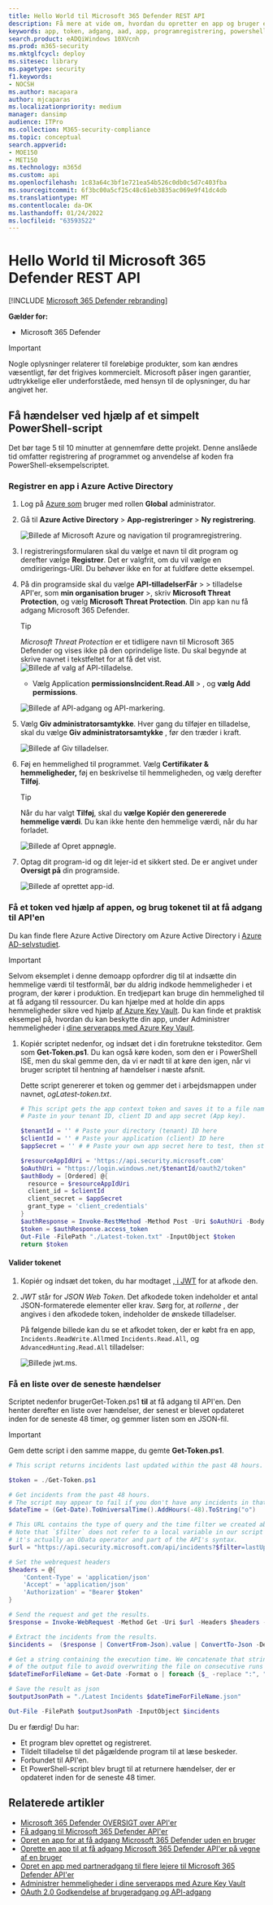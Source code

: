 ```yaml
---
title: Hello World til Microsoft 365 Defender REST API
description: Få mere at vide om, hvordan du opretter en app og bruger et token til at få adgang Microsoft 365 Defender API'er
keywords: app, token, adgang, aad, app, programregistrering, powershell, script, global administrator, tilladelse, microsoft 365 defender
search.product: eADQiWindows 10XVcnh
ms.prod: m365-security
ms.mktglfcycl: deploy
ms.sitesec: library
ms.pagetype: security
f1.keywords:
- NOCSH
ms.author: macapara
author: mjcaparas
ms.localizationpriority: medium
manager: dansimp
audience: ITPro
ms.collection: M365-security-compliance
ms.topic: conceptual
search.appverid:
- MOE150
- MET150
ms.technology: m365d
ms.custom: api
ms.openlocfilehash: 1c83a64c3bf1e721ea54b526c0db0c5d7c403fba
ms.sourcegitcommit: 6f3bc00a5cf25c48c61eb3835ac069e9f41dc4db
ms.translationtype: MT
ms.contentlocale: da-DK
ms.lasthandoff: 01/24/2022
ms.locfileid: "63593522"
---
```

# <a name="hello-world-for-microsoft-365-defender-rest-api"></a>Hello World til Microsoft 365 Defender REST API

[!INCLUDE [Microsoft 365 Defender rebranding](../includes/microsoft-defender.md)]

**Gælder for:**

- Microsoft 365 Defender

> [!IMPORTANT]
> Nogle oplysninger relaterer til foreløbige produkter, som kan ændres væsentligt, før det frigives kommercielt. Microsoft påser ingen garantier, udtrykkelige eller underforståede, med hensyn til de oplysninger, du har angivet her.

## <a name="get-incidents-using-a-simple-powershell-script"></a>Få hændelser ved hjælp af et simpelt PowerShell-script

Det bør tage 5 til 10 minutter at gennemføre dette projekt. Denne anslåede tid omfatter registrering af programmet og anvendelse af koden fra PowerShell-eksempelscriptet.

### <a name="register-an-app-in-azure-active-directory"></a>Registrer en app i Azure Active Directory

1. Log på [Azure som](https://portal.azure.com) bruger med rollen **Global** administrator.

2. Gå til **Azure Active Directory** >  **App-registreringer** >  **Ny registrering**.

   ![Billede af Microsoft Azure og navigation til programregistrering.](../../media/atp-azure-new-app2.png)

3. I registreringsformularen skal du vælge et navn til dit program og derefter vælge **Registrer**. Det er valgfrit, om du vil vælge en omdirigerings-URI. Du behøver ikke en for at fuldføre dette eksempel.

4. På din programside skal du vælge **API-tilladelserFår** >  >  tilladelse API'er, som **min organisation bruger** >, skriv **Microsoft Threat Protection**, og vælg **Microsoft Threat Protection**. Din app kan nu få adgang Microsoft 365 Defender.

   > [!TIP]
   > *Microsoft Threat Protection* er et tidligere navn til Microsoft 365 Defender og vises ikke på den oprindelige liste. Du skal begynde at skrive navnet i tekstfeltet for at få det vist.
   ![Billede af valg af API-tilladelse.](../../media/apis-in-my-org-tab.PNG)

   - Vælg Application **permissionsIncident.Read.All** > , og **vælg Add permissions**.

   ![Billede af API-adgang og API-markering.](../../media/request-api-permissions.PNG)

5. Vælg **Giv administratorsamtykke**. Hver gang du tilføjer en tilladelse, skal du vælge **Giv administratorsamtykke** , før den træder i kraft.

    ![Billede af Giv tilladelser.](../../media/grant-consent.PNG)

6. Føj en hemmelighed til programmet. Vælg **Certifikater & hemmeligheder,** føj en beskrivelse til hemmeligheden, og vælg derefter **Tilføj**.

    > [!TIP]
    > Når du har valgt **Tilføj**, skal du **vælge Kopiér den genererede hemmelige værdi**. Du kan ikke hente den hemmelige værdi, når du har forladet.

    ![Billede af Opret appnøgle.](../../media/webapp-create-key2.png)

7. Optag dit program-id og dit lejer-id et sikkert sted. De er angivet under **Oversigt på** din programside.

   ![Billede af oprettet app-id.](../../media/app-and-tenant-ids.png)

### <a name="get-a-token-using-the-app-and-use-the-token-to-access-the-api"></a>Få et token ved hjælp af appen, og brug tokenet til at få adgang til API'en

Du kan finde flere Azure Active Directory om Azure Active Directory i [Azure AD-selvstudiet](/azure/active-directory/develop/active-directory-v2-protocols-oauth-client-creds).

> [!IMPORTANT]
> Selvom eksemplet i denne demoapp opfordrer dig til at indsætte din hemmelige værdi til testformål, bør du aldrig  indkode hemmeligheder i et program, der kører i produktion. En tredjepart kan bruge din hemmelighed til at få adgang til ressourcer. Du kan hjælpe med at holde din apps hemmeligheder sikre ved hjælp [af Azure Key Vault](/azure/key-vault/general/about-keys-secrets-certificates). Du kan finde et praktisk eksempel på, hvordan du kan beskytte din app, under Administrer hemmeligheder i [dine serverapps med Azure Key Vault](/learn/modules/manage-secrets-with-azure-key-vault/).

1. Kopiér scriptet nedenfor, og indsæt det i din foretrukne teksteditor. Gem som **Get-Token.ps1**. Du kan også køre koden, som den er i PowerShell ISE, men du skal gemme den, da vi er nødt til at køre den igen, når vi bruger scriptet til hentning af hændelser i næste afsnit.

    Dette script genererer et token og gemmer det i arbejdsmappen under navnet, *ogLatest-token.txt*.

    ```PowerShell
    # This script gets the app context token and saves it to a file named "Latest-token.txt" under the current directory.
    # Paste in your tenant ID, client ID and app secret (App key).

    $tenantId = '' # Paste your directory (tenant) ID here
    $clientId = '' # Paste your application (client) ID here
    $appSecret = '' # # Paste your own app secret here to test, then store it in a safe place!

    $resourceAppIdUri = 'https://api.security.microsoft.com'
    $oAuthUri = "https://login.windows.net/$tenantId/oauth2/token"
    $authBody = [Ordered] @{
      resource = $resourceAppIdUri
      client_id = $clientId
      client_secret = $appSecret
      grant_type = 'client_credentials'
    }
    $authResponse = Invoke-RestMethod -Method Post -Uri $oAuthUri -Body $authBody -ErrorAction Stop
    $token = $authResponse.access_token
    Out-File -FilePath "./Latest-token.txt" -InputObject $token
    return $token
    ```

#### <a name="validate-the-token"></a>Valider tokenet

1. Kopiér og indsæt det token, du har modtaget [, i JWT](https://jwt.ms) for at afkode den.
1. *JWT* står for *JSON Web Token*. Det afkodede token indeholder et antal JSON-formaterede elementer eller krav. Sørg for, at *rollerne* , der angives i den afkodede token, indeholder de ønskede tilladelser.

    På følgende billede kan du se et afkodet token, der er købt fra en app, ```Incidents.ReadWrite.All```med ```Incidents.Read.All```, og ```AdvancedHunting.Read.All``` tilladelser:

    ![Billede jwt.ms.](../../media/api-jwt-ms.png)

### <a name="get-a-list-of-recent-incidents"></a>Få en liste over de seneste hændelser

Scriptet nedenfor brugerGet-Token.ps1 **til** at få adgang til API'en. Den henter derefter en liste over hændelser, der senest er blevet opdateret inden for de seneste 48 timer, og gemmer listen som en JSON-fil.

> [!IMPORTANT]
> Gem dette script i den samme mappe, du gemte **Get-Token.ps1**.

```PowerShell
# This script returns incidents last updated within the past 48 hours.

$token = ./Get-Token.ps1

# Get incidents from the past 48 hours.
# The script may appear to fail if you don't have any incidents in that time frame.
$dateTime = (Get-Date).ToUniversalTime().AddHours(-48).ToString("o")

# This URL contains the type of query and the time filter we created above.
# Note that `$filter` does not refer to a local variable in our script --
# it's actually an OData operator and part of the API's syntax.
$url = "https://api.security.microsoft.com/api/incidents?$filter=lastUpdateTime+ge+$dateTime"

# Set the webrequest headers
$headers = @{
    'Content-Type' = 'application/json'
    'Accept' = 'application/json'
    'Authorization' = "Bearer $token"
}

# Send the request and get the results.
$response = Invoke-WebRequest -Method Get -Uri $url -Headers $headers -ErrorAction Stop

# Extract the incidents from the results.
$incidents =  ($response | ConvertFrom-Json).value | ConvertTo-Json -Depth 99

# Get a string containing the execution time. We concatenate that string to the name 
# of the output file to avoid overwriting the file on consecutive runs of the script.
$dateTimeForFileName = Get-Date -Format o | foreach {$_ -replace ":", "."}

# Save the result as json
$outputJsonPath = "./Latest Incidents $dateTimeForFileName.json"

Out-File -FilePath $outputJsonPath -InputObject $incidents
```

Du er færdig! Du har:

- Et program blev oprettet og registreret.
- Tildelt tilladelse til det pågældende program til at læse beskeder.
- Forbundet til API'en.
- Et PowerShell-script blev brugt til at returnere hændelser, der er opdateret inden for de seneste 48 timer.

## <a name="related-articles"></a>Relaterede artikler

- [Microsoft 365 Defender OVERSIGT over API'er](api-overview.md)
- [Få adgang til Microsoft 365 Defender API'er](api-access.md)
- [Opret en app for at få adgang Microsoft 365 Defender uden en bruger](api-create-app-web.md)
- [Oprette en app til at få adgang Microsoft 365 Defender API'er på vegne af en bruger](api-create-app-user-context.md)
- [Opret en app med partneradgang til flere lejere til Microsoft 365 Defender API'er](api-partner-access.md)
- [Administrer hemmeligheder i dine serverapps med Azure Key Vault](/learn/modules/manage-secrets-with-azure-key-vault/)
- [OAuth 2.0 Godkendelse af brugeradgang og API-adgang](/azure/active-directory/develop/active-directory-v2-protocols-oauth-code)